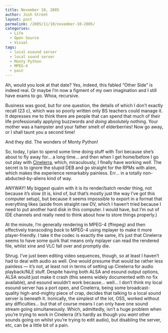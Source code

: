 ```yaml
---
title: November 10, 2005
author: Josh Street
layout: post
permalink: /2005/11/10/november-10-2005/
categories:
  - Life
  - Open Source
  - Visual
tags:
  - local esound server
  - local sound server
  - Monty Python
  - MPEG-4
  - pain
---
```

Ah, would you look at that date? Yes, indeed, this fabled &#8220;Other Side&#8221; is indeed real. Or maybe I&#8217;m now a figment of my own imagination and I still have exams to go. Whoa, recursive.

Business was good, but for one question, the details of which I don&#8217;t exactly recall (23 c), which was so poorly written only BS teachers could manage it. It depresses me to think there are people that can spend that much of their life professionally applying buzzwords and *doing* absolutely nothing. Your mother was a hampster and your father smelt of elderberries! Now go away, or I shall taunt you a second time!

And they did. The wonders of Monty Python!

So, today, I plan to spend some time doing stuff with Tori because she&#8217;s about to fly away for&#8230; a long time&#8230; and then when I get home/before I go out play with [Cinelerra][1], which, miraculously, I finally have working *well*. The secret is to ignore the stupid DEB and go straight for the RPMs with alien, which makes the experience remarkably painless. Err&#8230; in a totally non-abducted-by-aliens kind of way.

ANYWAY! My biggest qualm with it is its render/batch render thing, not because it&#8217;s slow (it is, kind of, but that&#8217;s mostly just the way I&#8217;ve got this computer setup), but because it seems impossible to export in a format that everything likes (aside from straight raw DV, which I haven&#8217;t tried because I need to put another hard disk in this computer. I would have, but I&#8217;m out of IDE channels and really need to think about how to store things properly.)

At the minute, I&#8217;m generally rendering in MPEG-4 (ffmpeg) and then effectively transcoding *back* to MPEG-4 using mplayer to make it more player-friendly. I take it the codec is exactly the same, it&#8217;s just that Cinelerra seems to have some quirk that means only mplayer can read the rendered file, whilst xine and VLC fall over and promptly die.

Shrug. I&#8217;ve just been editing video sequences, though, so at least I haven&#8217;t had to deal with audio as well. One would presume that would be rather less painless &#8212; it&#8217;s not, at least not in terms of setting up Cinelerra for audio playback/NLE stuff. Despite having both ALSA and esound output options, ALSA would just make it crash (this seems widely documented with no fix available), and esound wouldn&#8217;t work because&#8230; well&#8230; I don&#8217;t think my local esound server has a port open, and Cinelerra, being some broadcast-quality high-and-mighty piece of crap, decides that talking to a local sound server is beneath it. Ironically, the simplest of the lot, OSS, worked without any difficulties&#8230; but that of course means I can only have one sound stream going simultaneously. Which, admittedly, isn&#8217;t a huge problem when you&#8217;re trying to work in Cinelerra (it&#8217;s hardly as though you *want* other sounds going on whilst you&#8217;re trying to edit audio), but disabling the server, etc, can be a little bit of a pain.

 [1]: http://heroinewarrior.com/cinelerra.php3